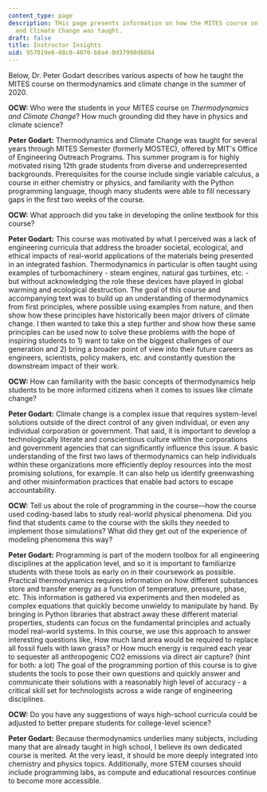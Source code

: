 ```yaml
---
content_type: page
description: THis page presents information on how the MITES course on THermodynamics
  and Climate Change was taught.
draft: false
title: Instructor Insights
uid: 957019e6-08c0-4070-b8a4-0d37998d6884
---
```

Below, Dr. Peter Godart describes various aspects of how he taught the MITES course on thermodynamics and climate change in the summer of 2020.

**OCW:** Who were the students in your MITES course on *Thermodynamics and Climate Change*? How much grounding did they have in physics and climate science?

**Peter Godart:** Thermodynamics and Climate Change was taught for several years through MITES Semester (formerly MOSTEC), offered by MIT's Office of Engineering Outreach Programs. This summer program is for highly motivated rising 12th grade students from diverse and underrepresented backgrounds. Prerequisites for the course include single variable calculus, a course in either chemistry or physics, and familiarity with the Python programming language, though many students were able to fill necessary gaps in the first two weeks of the course.

**OCW:** What approach did you take in developing the online textbook for this course?

**Peter Godart:** This course was motivated by what I perceived was a lack of engineering curricula that address the broader societal, ecological, and ethical impacts of real-world applications of the materials being presented in an integrated fashion. Thermodynamics in particular is often taught using examples of turbomachinery - steam engines, natural gas turbines, etc. - but without acknowledging the role these devices have played in global warming and ecological destruction. The goal of this course and accompanying text was to build up an understanding of thermodynamics from first principles, where possible using examples from nature, and then show how these principles have historically been major drivers of climate change. I then wanted to take this a step further and show how these same principles can be used now to solve these problems with the hope of inspiring students to 1) want to take on the biggest challenges of our generation and 2) bring a broader point of view into their future careers as engineers, scientists, policy makers, etc. and constantly question the downstream impact of their work.

**OCW:** How can familiarity with the basic concepts of thermodynamics help students to be more informed citizens when it comes to issues like climate change?

**Peter Godart:** Climate change is a complex issue that requires system-level solutions outside of the direct control of any given individual, or even any individual corporation or government. That said, it is important to develop a technologically literate and conscientious culture within the corporations and government agencies that can significantly influence this issue. A basic understanding of the first two laws of thermodynamics can help individuals within these organizations more efficiently deploy resources into the most promising solutions, for example. It can also help us identify greenwashing and other misinformation practices that enable bad actors to escape accountability.

**OCW:** Tell us about the role of programming in the course—how the course used coding-based labs to study real-world physical phenomena. Did you find that students came to the course with the skills they needed to implement those simulations? What did they get out of the experience of modeling phenomena this way?

**Peter Godart:** Programming is part of the modern toolbox for all engineering disciplines at the application level, and so it is important to familiarize students with these tools as early on in their coursework as possible. Practical thermodynamics requires information on how different substances store and transfer energy as a function of temperature, pressure, phase, etc. This information is gathered via experiments and then modeled as complex equations that quickly become unwieldy to manipulate by hand. By bringing in Python libraries that abstract away these different material properties, students can focus on the fundamental principles and actually model real-world systems. In this course, we use this approach to answer interesting questions like, How much land area would be required to replace all fossil fuels with lawn grass? or How much energy is required each year to sequester all anthropogenic CO2 emissions via direct air capture? (hint for both: a lot) The goal of the programming portion of this course is to give students the tools to pose their own questions and quickly answer and communicate their solutions with a reasonably high level of accuracy - a critical skill set for technologists across a wide range of engineering disciplines.

**OCW:** Do you have any suggestions of ways high-school curricula could be adjusted to better prepare students for college-level science?

**Peter Godart:** Because thermodynamics underlies many subjects, including many that are already taught in high school, I believe its own dedicated course is merited. At the very least, it should be more deeply integrated into chemistry and physics topics. Additionally, more STEM courses should include programming labs, as compute and educational resources continue to become more accessible.